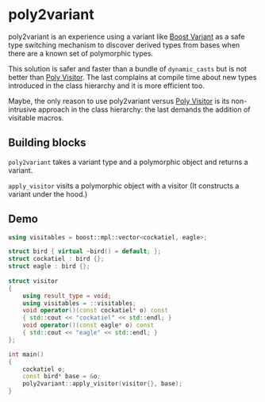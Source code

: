 # poly2variant

poly2variant is an experience using a variant like [Boost
Variant](http://www.boost.org/doc/libs/1_64_0/doc/html/variant.html)
as a safe type switching mechanism to discover derived types from
bases when there are a known set of polymorphic types.

This solution is safer and faster than a bundle of `dynamic_casts` but
is not better than [Poly
Visitor](http://github.com/ricardocosme/poly_visitor). The last
complains at compile time about new types introduced in the class hierarchy
and it is more efficient too.

Maybe, the only reason to use poly2variant versus [Poly
Visitor](http://github.com/ricardocosme/poly_visitor) is its
non-intrusive approach in the class hierarchy: the last demands the
addition of visitable macros.


## Building blocks
`poly2variant` takes a variant type and a polymorphic object and returns a variant.

`apply_visitor` visits a polymorphic object with a visitor (It
constructs a variant under the hood.)


## Demo
```c++
using visitables = boost::mpl::vector<cockatiel, eagle>;

struct bird { virtual ~bird() = default; };
struct cockatiel : bird {};
struct eagle : bird {};
    
struct visitor
{
    using result_type = void;
    using visitables = ::visitables;
    void operator()(const cockatiel* o) const
    { std::cout << "cockatiel" << std::endl; }
    void operator()(const eagle* o) const
    { std::cout << "eagle" << std::endl; }
};

int main()
{
    cockatiel o;
    const bird* base = &o;
    poly2variant::apply_visitor(visitor{}, base);
}
```
